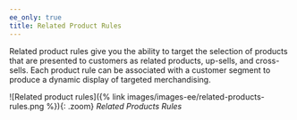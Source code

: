 ```yaml
---
ee_only: true
title: Related Product Rules
---
```


Related product rules give you the ability to target the selection of products that are presented to customers as related products, up-sells, and cross-sells. Each product rule can be associated with a customer segment to produce a dynamic display of targeted merchandising.

![Related product rules]({% link images/images-ee/related-products-rules.png %}){: .zoom}
_Related Products Rules_
